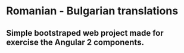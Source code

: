 # Romanian - Bulgarian translations

## Simple bootstraped web project made for exercise the Angular 2 components.

